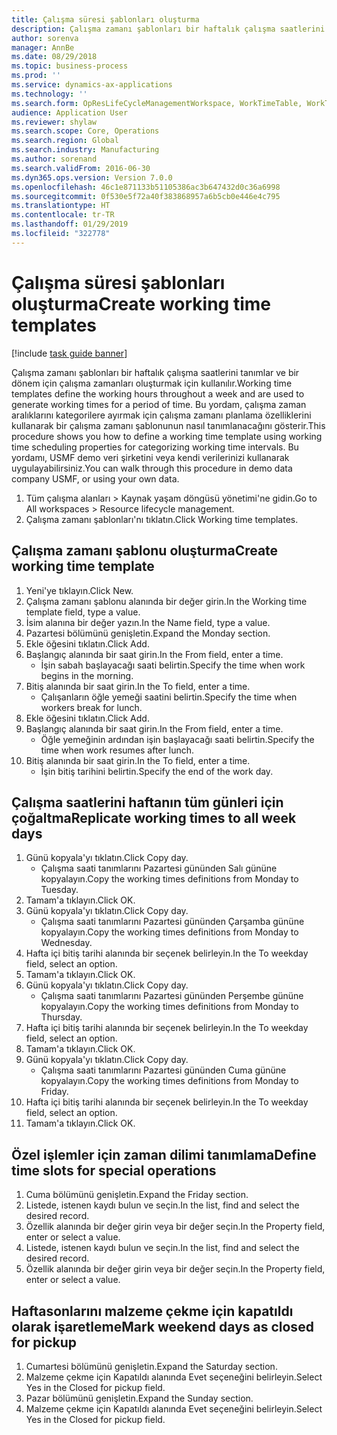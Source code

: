 ```yaml
---
title: Çalışma süresi şablonları oluşturma
description: Çalışma zamanı şablonları bir haftalık çalışma saatlerini tanımlar ve bir dönem için çalışma zamanları oluşturmak için kullanılır.
author: sorenva
manager: AnnBe
ms.date: 08/29/2018
ms.topic: business-process
ms.prod: ''
ms.service: dynamics-ax-applications
ms.technology: ''
ms.search.form: OpResLifeCycleManagementWorkspace, WorkTimeTable, WorkTimeCopyDayDialog
audience: Application User
ms.reviewer: shylaw
ms.search.scope: Core, Operations
ms.search.region: Global
ms.search.industry: Manufacturing
ms.author: sorenand
ms.search.validFrom: 2016-06-30
ms.dyn365.ops.version: Version 7.0.0
ms.openlocfilehash: 46c1e871133b51105386ac3b647432d0c36a6998
ms.sourcegitcommit: 0f530e5f72a40f383868957a6b5cb0e446e4c795
ms.translationtype: HT
ms.contentlocale: tr-TR
ms.lasthandoff: 01/29/2019
ms.locfileid: "322778"
---
```

# <a name="create-working-time-templates"></a><span data-ttu-id="23d1e-103">Çalışma süresi şablonları oluşturma</span><span class="sxs-lookup"><span data-stu-id="23d1e-103">Create working time templates</span></span>

[!include [task guide banner](../../includes/task-guide-banner.md)]

<span data-ttu-id="23d1e-104">Çalışma zamanı şablonları bir haftalık çalışma saatlerini tanımlar ve bir dönem için çalışma zamanları oluşturmak için kullanılır.</span><span class="sxs-lookup"><span data-stu-id="23d1e-104">Working time templates define the working hours throughout a week and are used to generate working times for a period of time.</span></span> <span data-ttu-id="23d1e-105">Bu yordam, çalışma zaman aralıklarını kategorilere ayırmak için çalışma zamanı planlama özelliklerini kullanarak bir çalışma zamanı şablonunun nasıl tanımlanacağını gösterir.</span><span class="sxs-lookup"><span data-stu-id="23d1e-105">This procedure shows you how to define a working time template using working time scheduling properties for categorizing working time intervals.</span></span> <span data-ttu-id="23d1e-106">Bu yordamı, USMF demo veri şirketini veya kendi verilerinizi kullanarak uygulayabilirsiniz.</span><span class="sxs-lookup"><span data-stu-id="23d1e-106">You can walk through this procedure in demo data company USMF, or using your own data.</span></span>

1. <span data-ttu-id="23d1e-107">Tüm çalışma alanları > Kaynak yaşam döngüsü yönetimi'ne gidin.</span><span class="sxs-lookup"><span data-stu-id="23d1e-107">Go to All workspaces > Resource lifecycle management.</span></span>
2. <span data-ttu-id="23d1e-108">Çalışma zamanı şablonları'nı tıklatın.</span><span class="sxs-lookup"><span data-stu-id="23d1e-108">Click Working time templates.</span></span>

## <a name="create-working-time-template"></a><span data-ttu-id="23d1e-109">Çalışma zamanı şablonu oluşturma</span><span class="sxs-lookup"><span data-stu-id="23d1e-109">Create working time template</span></span>
1. <span data-ttu-id="23d1e-110">Yeni'ye tıklayın.</span><span class="sxs-lookup"><span data-stu-id="23d1e-110">Click New.</span></span>
2. <span data-ttu-id="23d1e-111">Çalışma zamanı şablonu alanında bir değer girin.</span><span class="sxs-lookup"><span data-stu-id="23d1e-111">In the Working time template field, type a value.</span></span>
3. <span data-ttu-id="23d1e-112">İsim alanına bir değer yazın.</span><span class="sxs-lookup"><span data-stu-id="23d1e-112">In the Name field, type a value.</span></span>
4. <span data-ttu-id="23d1e-113">Pazartesi bölümünü genişletin.</span><span class="sxs-lookup"><span data-stu-id="23d1e-113">Expand the Monday section.</span></span>
5. <span data-ttu-id="23d1e-114">Ekle öğesini tıklatın.</span><span class="sxs-lookup"><span data-stu-id="23d1e-114">Click Add.</span></span>
6. <span data-ttu-id="23d1e-115">Başlangıç alanında bir saat girin.</span><span class="sxs-lookup"><span data-stu-id="23d1e-115">In the From field, enter a time.</span></span>
    * <span data-ttu-id="23d1e-116">İşin sabah başlayacağı saati belirtin.</span><span class="sxs-lookup"><span data-stu-id="23d1e-116">Specify the time when work begins in the morning.</span></span>  
7. <span data-ttu-id="23d1e-117">Bitiş alanında bir saat girin.</span><span class="sxs-lookup"><span data-stu-id="23d1e-117">In the To field, enter a time.</span></span>
    * <span data-ttu-id="23d1e-118">Çalışanların öğle yemeği saatini belirtin.</span><span class="sxs-lookup"><span data-stu-id="23d1e-118">Specify the time when workers break for lunch.</span></span>  
8. <span data-ttu-id="23d1e-119">Ekle öğesini tıklatın.</span><span class="sxs-lookup"><span data-stu-id="23d1e-119">Click Add.</span></span>
9. <span data-ttu-id="23d1e-120">Başlangıç alanında bir saat girin.</span><span class="sxs-lookup"><span data-stu-id="23d1e-120">In the From field, enter a time.</span></span>
    * <span data-ttu-id="23d1e-121">Öğle yemeğinin ardından işin başlayacağı saati belirtin.</span><span class="sxs-lookup"><span data-stu-id="23d1e-121">Specify the time when work resumes after lunch.</span></span>  
10. <span data-ttu-id="23d1e-122">Bitiş alanında bir saat girin.</span><span class="sxs-lookup"><span data-stu-id="23d1e-122">In the To field, enter a time.</span></span>
    * <span data-ttu-id="23d1e-123">İşin bitiş tarihini belirtin.</span><span class="sxs-lookup"><span data-stu-id="23d1e-123">Specify the end of the work day.</span></span>  

## <a name="replicate-working-times-to-all-week-days"></a><span data-ttu-id="23d1e-124">Çalışma saatlerini haftanın tüm günleri için çoğaltma</span><span class="sxs-lookup"><span data-stu-id="23d1e-124">Replicate working times to all week days</span></span>
1. <span data-ttu-id="23d1e-125">Günü kopyala'yı tıklatın.</span><span class="sxs-lookup"><span data-stu-id="23d1e-125">Click Copy day.</span></span>
    * <span data-ttu-id="23d1e-126">Çalışma saati tanımlarını Pazartesi gününden Salı gününe kopyalayın.</span><span class="sxs-lookup"><span data-stu-id="23d1e-126">Copy the working times definitions from Monday to Tuesday.</span></span>  
2. <span data-ttu-id="23d1e-127">Tamam'a tıklayın.</span><span class="sxs-lookup"><span data-stu-id="23d1e-127">Click OK.</span></span>
3. <span data-ttu-id="23d1e-128">Günü kopyala'yı tıklatın.</span><span class="sxs-lookup"><span data-stu-id="23d1e-128">Click Copy day.</span></span>
    * <span data-ttu-id="23d1e-129">Çalışma saati tanımlarını Pazartesi gününden Çarşamba gününe kopyalayın.</span><span class="sxs-lookup"><span data-stu-id="23d1e-129">Copy the working times definitions from Monday to Wednesday.</span></span>  
4. <span data-ttu-id="23d1e-130">Hafta içi bitiş tarihi alanında bir seçenek belirleyin.</span><span class="sxs-lookup"><span data-stu-id="23d1e-130">In the To weekday field, select an option.</span></span>
5. <span data-ttu-id="23d1e-131">Tamam'a tıklayın.</span><span class="sxs-lookup"><span data-stu-id="23d1e-131">Click OK.</span></span>
6. <span data-ttu-id="23d1e-132">Günü kopyala'yı tıklatın.</span><span class="sxs-lookup"><span data-stu-id="23d1e-132">Click Copy day.</span></span>
    * <span data-ttu-id="23d1e-133">Çalışma saati tanımlarını Pazartesi gününden Perşembe gününe kopyalayın.</span><span class="sxs-lookup"><span data-stu-id="23d1e-133">Copy the working times definitions from Monday to Thursday.</span></span>  
7. <span data-ttu-id="23d1e-134">Hafta içi bitiş tarihi alanında bir seçenek belirleyin.</span><span class="sxs-lookup"><span data-stu-id="23d1e-134">In the To weekday field, select an option.</span></span>
8. <span data-ttu-id="23d1e-135">Tamam'a tıklayın.</span><span class="sxs-lookup"><span data-stu-id="23d1e-135">Click OK.</span></span>
9. <span data-ttu-id="23d1e-136">Günü kopyala'yı tıklatın.</span><span class="sxs-lookup"><span data-stu-id="23d1e-136">Click Copy day.</span></span>
    * <span data-ttu-id="23d1e-137">Çalışma saati tanımlarını Pazartesi gününden Cuma gününe kopyalayın.</span><span class="sxs-lookup"><span data-stu-id="23d1e-137">Copy the working times definitions from Monday to Friday.</span></span>  
10. <span data-ttu-id="23d1e-138">Hafta içi bitiş tarihi alanında bir seçenek belirleyin.</span><span class="sxs-lookup"><span data-stu-id="23d1e-138">In the To weekday field, select an option.</span></span>
11. <span data-ttu-id="23d1e-139">Tamam'a tıklayın.</span><span class="sxs-lookup"><span data-stu-id="23d1e-139">Click OK.</span></span>

## <a name="define-time-slots-for-special-operations"></a><span data-ttu-id="23d1e-140">Özel işlemler için zaman dilimi tanımlama</span><span class="sxs-lookup"><span data-stu-id="23d1e-140">Define time slots for special operations</span></span>
1. <span data-ttu-id="23d1e-141">Cuma bölümünü genişletin.</span><span class="sxs-lookup"><span data-stu-id="23d1e-141">Expand the Friday section.</span></span>
2. <span data-ttu-id="23d1e-142">Listede, istenen kaydı bulun ve seçin.</span><span class="sxs-lookup"><span data-stu-id="23d1e-142">In the list, find and select the desired record.</span></span>
3. <span data-ttu-id="23d1e-143">Özellik alanında bir değer girin veya bir değer seçin.</span><span class="sxs-lookup"><span data-stu-id="23d1e-143">In the Property field, enter or select a value.</span></span>
4. <span data-ttu-id="23d1e-144">Listede, istenen kaydı bulun ve seçin.</span><span class="sxs-lookup"><span data-stu-id="23d1e-144">In the list, find and select the desired record.</span></span>
5. <span data-ttu-id="23d1e-145">Özellik alanında bir değer girin veya bir değer seçin.</span><span class="sxs-lookup"><span data-stu-id="23d1e-145">In the Property field, enter or select a value.</span></span>

## <a name="mark-weekend-days-as-closed-for-pickup"></a><span data-ttu-id="23d1e-146">Haftasonlarını malzeme çekme için kapatıldı olarak işaretleme</span><span class="sxs-lookup"><span data-stu-id="23d1e-146">Mark weekend days as closed for pickup</span></span>
1. <span data-ttu-id="23d1e-147">Cumartesi bölümünü genişletin.</span><span class="sxs-lookup"><span data-stu-id="23d1e-147">Expand the Saturday section.</span></span>
2. <span data-ttu-id="23d1e-148">Malzeme çekme için Kapatıldı alanında Evet seçeneğini belirleyin.</span><span class="sxs-lookup"><span data-stu-id="23d1e-148">Select Yes in the Closed for pickup field.</span></span>
3. <span data-ttu-id="23d1e-149">Pazar bölümünü genişletin.</span><span class="sxs-lookup"><span data-stu-id="23d1e-149">Expand the Sunday section.</span></span>
4. <span data-ttu-id="23d1e-150">Malzeme çekme için Kapatıldı alanında Evet seçeneğini belirleyin.</span><span class="sxs-lookup"><span data-stu-id="23d1e-150">Select Yes in the Closed for pickup field.</span></span>

